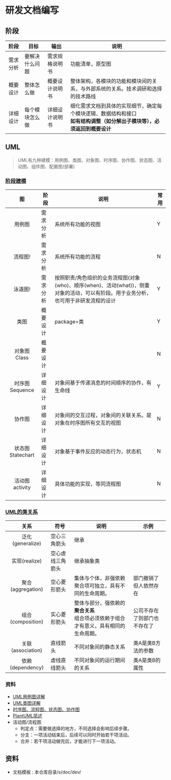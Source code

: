 # 研发文档编写

## 阶段
| 阶段 | 目标 | 输出 | 说明 |
| :-: | - | - | - |
| 需求分析 | 要解决什么问题 | 需求规格说明书 | 功能清单，原型图 |
| 概要设计 | 整体怎么做 | 概要设计说明书 | 整体架构，各模块的功能和模块间的关系，与外部系统的关系。技术调研和选择的技术路线 |
| 详细设计 | 每个模块怎么做 | 详细设计说明书 | 细化需求文档到具体的实现细节，确定每个模块逻辑、数据结构和接口 <br> **如有结构调整（如分解出子模块等），必须返回到概要设计** |

## UML
> UML有九种建模：用例图、类图、对象图、时序图、协作图、状态图、活动图、组件图、配置图(部署)

### [阶段建模](https://www.cnblogs.com/wsg25/p/9592915.html)
| 图 | 阶段 | 说明 | 常用 |
| :-: | - | - | - |
| 用例图 | 需求分析 | 系统所有功能的视图 | Y |
| 流程图! | 需求分析 | 系统所有功能的流程 | N |
| 泳道图! | 需求分析 | 按照职责/角色组织的业务流程图(对象(who)、顺序(when)、活动(what))，侧重对象的活动，可以有阶段。用于业务分析，也可用于非研发流程的设计 | Y |
| 类图 | 概要设计 | package+类 | Y |
| 对象图Class | 概要设计 |  | N |
| 时序图Sequence | 详细设计 | 对象间基于传递消息的时间顺序的协作，有生命线 | Y |
| 协作图 | 详细设计 | 对象间的交互过程，对象间的关联关系。是对象在时序图所有交互的视图 | N |
| 状态图Statechart | 详细设计 | 对象基于事件反应的动态行为，状态机 | N |
| 活动图activity | 详细设计 | 具体功能的实现，等同流程图 | N |

### [UML的类关系](https://blog.csdn.net/K346K346/article/details/59582926)
| 关系 | 符号 | 说明 | 示例 |
| :-: | - | - | - |
| 泛化(generalize) | 空心三角箭头 | 继承 |  |
| 实现(realize) | 空心虚线三角箭头 | 继承抽象类 |  |
| 聚合(aggregation) | 空心菱形箭头 | 集体与个体，非强依赖 <br> 聚合项可独立，具有不同的生命周期。 | 部门撤销了但人依然存在 |
| 组合(composition) | 实心菱形箭头 | 整体与部分，强依赖的**聚合关系** <br> 组合项必须依赖于组合才有意义，具有相同的生命周期。 | 公司不存在了则部门也不存在了 |
| 关联(association) | 直线箭头 | 不同对象间的静态关系 | 类A是类B方法的参数 |
| 依赖(dependency) | 虚线直线箭头 | 不同对象间的运行期间的关系 | 类A是类B的属性 |

### 资料
* [UML用例图详解](https://juejin.cn/post/6844903805226582030)
* [UML类图详解](https://www.codetd.com/article/3271199)
* [时序图、流程图、状态图、协作图](https://blog.csdn.net/rosekin/article/details/14519277)
* [PlantUML简述](https://plantuml.com/zh/)
* 活动图/流程图
  * 判定点：需要做选择的地方，不同选择会影响后续步骤。
  * 分支：一项活动结束后，后续可以同时开始若干项活动。
  * 合并：若干项活动做完后，才能进行下一项活动。

## 资料
* 文档模板 : 本仓库目录/s/doc/dev/
